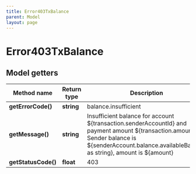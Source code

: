 ```yaml
---
title: Error403TxBalance
parent: Model
layout: page
---
```


# Error403TxBalance

## Model getters

Method name | Return type | Description | Notes
------------ | ------------- | ------------- | -------------
**getErrorCode()** | **string** | balance.insufficient | ex.: `balance.insufficient`
**getMessage()** | **string** | Insufficient balance for account ${transaction.senderAccountId} and payment amount ${transaction.amount}. Sender balance is ${senderAccount.balance.availableBalance as string}, amount is ${amount} | ex.: `Insufficient balance for account ${transaction.senderAccountId} and payment amount ${transaction.amount}. Sender balance is ${senderAccount.balance.availableBalance as string}, amount is ${amount}`
**getStatusCode()** | **float** | 403 | ex.: `403`

